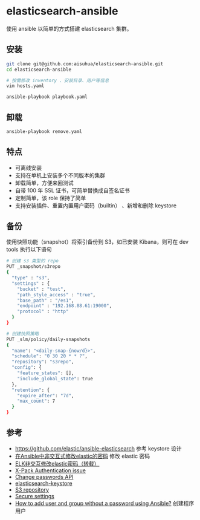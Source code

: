 # elasticsearch-ansible

使用 ansible 以简单的方式搭建 elasticsearch 集群。

## 安装

```sh
git clone git@github.com:aisuhua/elasticsearch-ansible.git
cd elasticsearch-ansible

# 按需修改 inventory 、安装目录、用户等信息
vim hosts.yaml

ansible-playbook playbook.yaml
```

## 卸载

```sh
ansible-playbook remove.yaml
```

## 特点

- 可离线安装
- 支持在单机上安装多个不同版本的集群
- 卸载简单，方便来回测试
- 自带 100 年 SSL 证书，可简单替换成自签名证书
- 定制简单，该 role 保持了简单
- 支持安装插件、重置内置用户密码（builtin） 、新增和删除 keystore

## 备份

使用快照功能（snapshot）将索引备份到 S3，如已安装 Kibana，则可在 dev tools 执行以下语句

```sh
# 创建 s3 类型的 repo
PUT _snapshot/s3repo
{
  "type" : "s3",
  "settings" : {
    "bucket" : "test",
    "path_style_access" : "true",
    "base_path" : "/es1",
    "endpoint" : "192.168.88.61:19000",
    "protocol" : "http"
  }
}

# 创建快照策略
PUT _slm/policy/daily-snapshots
{
  "name": "<daily-snap-{now/d}>",
  "schedule": "0 30 20 * * ?",
  "repository": "s3repo",
  "config": {
    "feature_states": [],
    "include_global_state": true
  },
  "retention": {
    "expire_after": "7d",
    "max_count": 7
  }
}
```

## 参考

- https://github.com/elastic/ansible-elasticsearch 参考 keystore 设计
- [在Ansible中非交互式修改elastic的密码](https://blog.csdn.net/m0_45985412/article/details/119823902) 修改 elastic 密码
- [ELK非交互修改elastic密码（转载）](https://blog.espnlol.com/?p=582)
- [X-Pack Authentication issue](https://discuss.elastic.co/t/x-pack-authentication-issue/121632) 
- [Change passwords API](https://www.elastic.co/guide/en/elasticsearch/reference/8.15/security-api-change-password.html)
- [elasticsearch-keystore](https://www.elastic.co/guide/en/elasticsearch/reference/current/elasticsearch-keystore.html)
- [S3 repository](https://www.elastic.co/guide/en/elasticsearch/reference/current/repository-s3.html)
- [Secure settings](https://www.elastic.co/guide/en/elasticsearch/reference/8.15/secure-settings.html)
- [How to add user and group without a password using Ansible?](https://stackoverflow.com/questions/36290485/how-to-add-user-and-group-without-a-password-using-ansible) 创建程序用户
